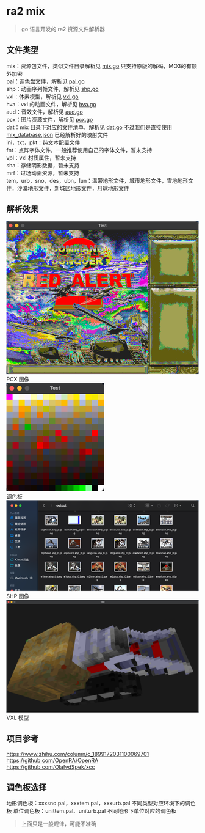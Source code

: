 # ra2 mix
> go 语言开发的 ra2 资源文件解析器
## 文件类型
mix：资源包文件，类似文件目录解析见 [mix.go](mix.go) 只支持原版的解码，MO3的有额外加密<br>
pal：调色盘文件，解析见 [pal.go](pal.go)<br>
shp：动画序列帧文件，解析见 [shp.go](shp.go)<br>
vxl：体素模型，解析见 [vxl.go](vxl.go)<br>
hva：vxl 的动画文件，解析见 [hva.go](hva.go)<br>
aud：音效文件，解析见 [aud.go](aud.go)<br>
pcx：图片资源文件，解析见 [pcx.go](pcx.go)<br>
dat：mix 目录下对应的文件清单，解析见 [dat.go](dat.go) 不过我们是直接使用 [mix_database.json](res/mix_database.json) 已经解析好的映射文件<br>
ini，txt，pkt：纯文本配置文件<br>
fnt：点阵字体文件，一般推荐使用自己的字体文件，暂未支持<br>
vpl：vxl 材质属性，暂未支持<br>
sha：存储阴影数据，暂未支持<br>
mrf：过场动画资源，暂未支持<br>
tem，urb，sno，des，ubn，lun：温带地形文件，城市地形文件，雪地地形文件，沙漠地形文件，新城区地形文件，月球地形文件<br>
## 解析效果
![img_2.png](img_2.png)<br>
PCX 图像<br>
![img_1.png](img_1.png)<br>
调色板<br>
![img.png](img.png)<br>
SHP 图像<br>
![img_3.png](img_3.png)
VXL 模型<br>
## 项目参考
https://www.zhihu.com/column/c_1899172031100069701<br>
https://github.com/OpenRA/OpenRA<br>
https://github.com/OlafvdSpek/xcc<br>
## 调色板选择
地形调色板：xxxsno.pal，xxxtem.pal，xxxurb.pal 不同类型对应环境下的调色板
单位调色板：unittem.pal、uniturb.pal 不同地形下单位对应的调色板
> 上面只是一般规律，可能不准确
